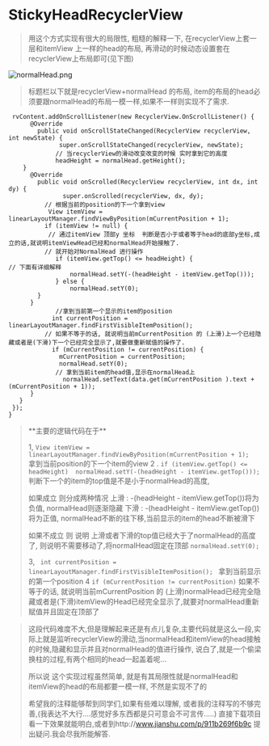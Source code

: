# StickyHeadRecyclerView
 <blockquote>
用这个方式实现有很大的局限性, 粗糙的解释一下, 在recyclerView上套一层和itemView 上一样的head的布局, 再滑动的时候动态设置套在recyclerView上布局即可(见下图)
 </blockquote>


 
![normalHead.png](http://upload-images.jianshu.io/upload_images/2828031-6c5e1effd6d55fef.png?imageMogr2/auto-orient/strip%7CimageView2/2/w/1240)


 <blockquote>
标题栏以下就是recyclerView+normalHead 的布局, item的布局的head必须要跟normalHead的布局一模一样,如果不一样则实现不了需求.
 </blockquote>

```
 rvContent.addOnScrollListener(new RecyclerView.OnScrollListener() {        
      @Override      
        public void onScrollStateChanged(RecyclerView recyclerView, int newState) {      
              super.onScrollStateChanged(recyclerView, newState);         
             // 当recyclerView的滑动改变改变的时候 实时拿到它的高度         
             headHeight = normalHead.getHeight();    
    }        
      @Override    
        public void onScrolled(RecyclerView recyclerView, int dx, int dy) {       
               super.onScrolled(recyclerView, dx, dy);  
          // 根据当前的position的下一个拿到view         
           View itemView = linearLayoutManager.findViewByPosition(mCurrentPosition + 1);        
          if (itemView != null) {             
           // 通过itemView 顶部y 坐标  判断是否小于或者等于head的底部y坐标,成立的话,就说明itemViewHead已经和normalHead开始接触了.
          // 就开始对NormalHead 进行操作        
             if (itemView.getTop() <= headHeight) {          
// 下面有详细解释
                 normalHead.setY(-(headHeight - itemView.getTop()));       
             } else {                       
                 normalHead.setY(0);                 
        }      
      }       
             //拿到当前第一个显示的item的position          
            int currentPosition = linearLayoutManager.findFirstVisibleItemPosition();  
          // 如果不等于的话, 就说明当前mCurrentPosition 的 (上滑)上一个已经隐藏或者是(下滑)下一个已经完全显示了,就要做重新赋值的操作了. 
            if (mCurrentPosition != currentPosition) {              
              mCurrentPosition = currentPosition;              
              normalHead.setY(0);           
             // 拿到当前item的head值,显示在normalHead上     
               normalHead.setText(data.get(mCurrentPosition ).text + (mCurrentPosition + 1));      
      }     
   }   
 });
}
``` 

 <blockquote>
  **主要的逻辑代码在于**

  1, ` View itemView = linearLayoutManager.findViewByPosition(mCurrentPosition + 1);   ` 拿到当前position的下一个item的view
 2 .   ` if (itemView.getTop() <= headHeight) 
   normalHead.setY(-(headHeight - itemView.getTop()));     `
 判断下一个的item的top值是不是小于normalHead的高度,

如果成立
则分成两种情况 
 上滑 : -(headHeight - itemView.getTop())将为负值, normalHead则逐渐隐藏
下滑 :  -(headHeight - itemView.getTop())将为正值, normalHead不断的往下移,当前显示的item的head不断被滑下

如果不成立  则 说明 上滑或者下滑的top值已经大于了normalHead的高度了, 则说明不需要移动了,将normalHead固定在顶部
 `normalHead.setY(0);     ` 

3,  `  int currentPosition = linearLayoutManager.findFirstVisibleItemPosition();  ` 拿到当前显示的第一个position
4    ` if (mCurrentPosition != currentPosition) `
如果不等于的话, 就说明当前mCurrentPosition 的 (上滑)normalHead已经完全隐藏或者是(下滑)itemView的Head已经完全显示了,就要对normalHead重新赋值并且固定在顶部了    

 </blockquote>

 <blockquote>

这段代码难度不大,但是理解起来还是有点儿复杂,主要代码就是这么一段,实际上就是监听recyclerView的滑动,当normalHead和itemView的head接触的时候,隐藏和显示并且对normalHead的值进行操作, 说白了,就是一个偷梁换柱的过程,有两个相同的head一起盖着呢...

所以说 这个实现过程虽然简单, 就是有其局限性就是normalHead和itemView的head的布局都要一模一样, 不然是实现不了的

希望我的注释能够帮到同学们,如果有些难以理解, 或者我的注释写的不够完善,(我表达不大行....感觉好多东西都是只可意会不可言传.....) 直接下载项目看一下效果就能明白,或者到http://www.jianshu.com/p/911b269f6b9c 提出疑问.我会尽我所能解答.
 </blockquote>
